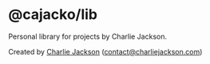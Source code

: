 # @cajacko/lib

Personal library for projects by Charlie Jackson.

Created by [Charlie Jackson](https://charliejackson.com) ([contact@charliejackson.com](mailto:contact@charliejackson.com))
